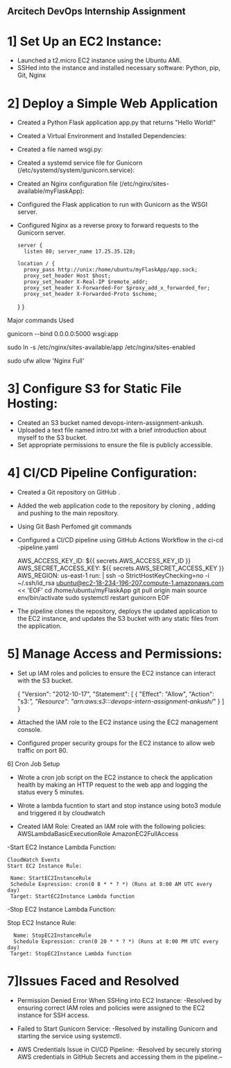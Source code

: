 Arcitech DevOps Internship Assignment 
----------------------------------------------------------------------------------------------------------------------------------------------

1] Set Up an EC2 Instance:
=

- Launched a t2.micro EC2 instance using the Ubuntu AMI.
- SSHed into the instance and installed necessary software: Python, pip, Git, Nginx

2] Deploy a Simple Web Application
=

- Created a Python Flask application app.py that returns "Hello World!"
- Created a Virtual Environment and Installed Dependencies:
- Created a file named wsgi.py:
- Created a systemd service file for Gunicorn (/etc/systemd/system/gunicorn.service):
- Created an Nginx configuration file (/etc/nginx/sites-available/myFlaskApp):
- Configured the Flask application to run with Gunicorn as the WSGI server.
- Configured Nginx as a reverse proxy to forward requests to the Gunicorn server.

      server {
        listen 80; server_name 17.25.35.128;

      location / {
        proxy_pass http://unix:/home/ubuntu/myFlaskApp/app.sock;
        proxy_set_header Host $host;
        proxy_set_header X-Real-IP $remote_addr;
        proxy_set_header X-Forwarded-For $proxy_add_x_forwarded_for;
        proxy_set_header X-Forwarded-Proto $scheme;
    }
}


Major commands Used 

gunicorn --bind 0.0.0.0:5000 wsgi:app

sudo ln -s /etc/nginx/sites-available/app /etc/nginx/sites-enabled

sudo ufw allow 'Nginx Full'

3] Configure S3 for Static File Hosting:
=

- Created an S3 bucket named devops-intern-assignment-ankush.
- Uploaded a text file  named  intro.txt with a brief introduction about myself to the S3 bucket.
- Set appropriate permissions to ensure the file is publicly accessible.

  
4] CI/CD Pipeline Configuration:
=

- Created a Git repository on GitHub .
- Added the web application code to the repository by cloning , adding and pushing to the main repository.
- Using Git Bash Perfomed git commands
- Configured a CI/CD pipeline using GitHub Actions Workflow in the ci-cd -pipeline.yaml

   
   AWS_ACCESS_KEY_ID: ${{ secrets.AWS_ACCESS_KEY_ID }}
        AWS_SECRET_ACCESS_KEY: ${{ secrets.AWS_SECRET_ACCESS_KEY }}
        AWS_REGION: us-east-1
      run: |
        ssh -o StrictHostKeyChecking=no -i ~/.ssh/id_rsa ubuntu@ec2-18-234-196-207.compute-1.amazonaws.com << 'EOF'
          cd /home/ubuntu/myFlaskApp
          git pull origin main
          source env/bin/activate
          sudo systemctl restart gunicorn
        EOF


  
- The pipeline clones the repository, deploys the updated application to the EC2 instance, and updates the S3 bucket 
  with any static files from the application.


5] Manage Access and Permissions:
=

- Set up IAM roles and policies to ensure the EC2 instance can interact with the S3 bucket.

  {
  "Version": "2012-10-17",
  "Statement": [
    {
      "Effect": "Allow",
      "Action": "s3:*",
      "Resource": "arn:aws:s3:::devops-intern-assignment-ankush/*"
    }
  ]
}


-  Attached the IAM role to the EC2 instance using the EC2 management console.


- Configured proper security groups for the EC2 instance to allow web traffic on port 80.


6] Cron Job Setup


- Wrote a cron job script on the EC2 instance to check the application health by making an HTTP request to the web app and logging the status every 5 minutes.

- Wrote a lambda fucntion to start and stop instance using boto3 module and triggered it by cloudwatch

- Created IAM Role:
  Created an IAM role with the following policies:
  AWSLambdaBasicExecutionRole
  AmazonEC2FullAccess

-Start EC2 Instance Lambda Function:
 
    CloudWatch Events
    Start EC2 Instance Rule:

     Name: StartEC2InstanceRule
     Schedule Expression: cron(0 8 * * ? *) (Runs at 8:00 AM UTC every day)
     Target: StartEC2Instance Lambda function

 -Stop EC2 Instance Lambda Function:

   Stop EC2 Instance Rule:

      Name: StopEC2InstanceRule
      Schedule Expression: cron(0 20 * * ? *) (Runs at 8:00 PM UTC every day)
     Target: StopEC2Instance Lambda function


7]Issues Faced and Resolved
=

- Permission Denied Error When SSHing into EC2 Instance:
-Resolved by ensuring correct IAM roles and policies were assigned to the EC2 instance for SSH access.


- Failed to Start Gunicorn Service:
-Resolved by installing Gunicorn and starting the service using systemctl.


- AWS Credentials Issue in CI/CD Pipeline:
-Resolved by securely storing AWS credentials in GitHub Secrets and accessing them in the pipeline.–


